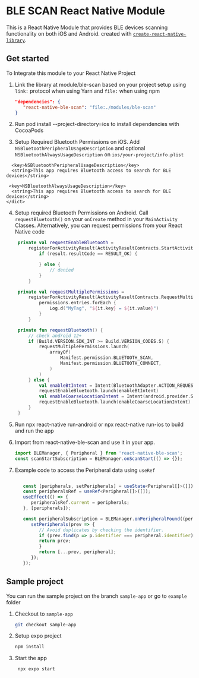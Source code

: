 # BLE SCAN React Native Module

This is a React Native Module that provides BLE devices scanning functionality on both iOS and Android.
created with [`create-react-native-library`](https://www.npmjs.com/package/create-react-native-library).

## Get started

To Integrate this module to your React Native Project

1. Link the library at module/ble-scan based on your project setup
 using `link:` protocol when using Yarn and `file:` when using npm
   ```json
   "dependencies": {
      "react-native-ble-scan": "file:./modules/ble-scan"
   }
   ```  
2. Run pod install --project-directory=ios to install dependencies with CocoaPods

3. Setup Required Bluetooth Permissions on iOS. Add `NSBluetoothPeripheralUsageDescription` and optional `NSBluetoothAlwaysUsageDescription` on `ios/your-project/info.plist`

  ```plist
	<key>NSBluetoothPeripheralUsageDescription</key>
	<string>This app requires Bluetooth access to search for BLE devices</string>
	
   <key>NSBluetoothAlwaysUsageDescription</key>
	<string>This app requires Bluetooth access to search for BLE devices</string>
</dict>
  ```

4. Setup required Bluetooth Permissions on Android. Call `requestBluetooth()` on your `onCreate` method in your `MainActivity` Classes. Alternatively, you can request permissions from your React Native code

   ```kotlin
    private val requestEnableBluetooth =
        registerForActivityResult(ActivityResultContracts.StartActivityForResult()) { result ->
            if (result.resultCode == RESULT_OK) {

            } else {
                // denied
            }
        }

    private val requestMultiplePermissions =
        registerForActivityResult(ActivityResultContracts.RequestMultiplePermissions()) { permissions ->
            permissions.entries.forEach {
                Log.d("MyTag", "${it.key} = ${it.value}")
            }
        }

    private fun requestBluetooth() {
        // check android 12+
        if (Build.VERSION.SDK_INT >= Build.VERSION_CODES.S) {
            requestMultiplePermissions.launch(
                arrayOf(
                    Manifest.permission.BLUETOOTH_SCAN,
                    Manifest.permission.BLUETOOTH_CONNECT,
                )
            )
        } else {
            val enableBtIntent = Intent(BluetoothAdapter.ACTION_REQUEST_ENABLE)
            requestEnableBluetooth.launch(enableBtIntent)
            val enableCoarseLocationIntent = Intent(android.provider.Settings.ACTION_LOCATION_SOURCE_SETTINGS)
            requestEnableBluetooth.launch(enableCoarseLocationIntent)
        }
    }
   ```

5. Run npx react-native run-android or npx react-native run-ios to build and run the app
6. Import from react-native-ble-scan and use it in your app.
   ```typescript
   import BLEManager, { Peripheral } from 'react-native-ble-scan';
   const scanStartSubscription = BLEManager.onScanStart(() => {});
   ```
7. Example code to access the Peripheral data using `useRef`
   ```typescript
   
      const [peripherals, setPeripherals] = useState<Peripheral[]>([]);
      const peripheralsRef = useRef<Peripheral[]>([]);
      useEffect(() => {
         peripheralsRef.current = peripherals;
      }, [peripherals]);

      const peripheralSubscription = BLEManager.onPeripheralFound((peripheral: Peripheral) => {
         setPeripherals(prev => {
            // Avoid duplicates by checking the identifier.
            if (prev.find(p => p.identifier === peripheral.identifier)) {
            return prev;
            }
            return [...prev, peripheral];
         });
      });
   ```


## Sample project

You can run the sample project on the branch `sample-app` or go to `example` folder

1. Checkout to `sample-app`
   ```bash
   git checkout sample-app
   ```
2. Setup expo project
   ```bash
   npm install
   ```
3. Start the app

   ```bash
    npx expo start
   ```
